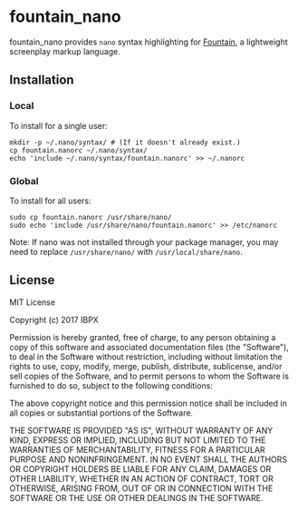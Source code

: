 # fountain_nano

fountain_nano provides `nano` syntax highlighting for
[Fountain](https://fountain.io/), a lightweight screenplay markup language.

## Installation

### Local

To install for a single user:

    mkdir -p ~/.nano/syntax/ # (If it doesn't already exist.)
    cp fountain.nanorc ~/.nano/syntax/
    echo 'include ~/.nano/syntax/fountain.nanorc' >> ~/.nanorc

### Global

To install for all users:

    sudo cp fountain.nanorc /usr/share/nano/
    sudo echo 'include /usr/share/nano/fountain.nanorc' >> /etc/nanorc

Note: If nano was not installed through your package manager, you may need to
replace `/usr/share/nano/` with `/usr/local/share/nano`.

## License

MIT License

Copyright (c) 2017 IBPX

Permission is hereby granted, free of charge, to any person obtaining a copy
of this software and associated documentation files (the "Software"), to deal
in the Software without restriction, including without limitation the rights
to use, copy, modify, merge, publish, distribute, sublicense, and/or sell
copies of the Software, and to permit persons to whom the Software is
furnished to do so, subject to the following conditions:

The above copyright notice and this permission notice shall be included in all
copies or substantial portions of the Software.

THE SOFTWARE IS PROVIDED "AS IS", WITHOUT WARRANTY OF ANY KIND, EXPRESS OR
IMPLIED, INCLUDING BUT NOT LIMITED TO THE WARRANTIES OF MERCHANTABILITY,
FITNESS FOR A PARTICULAR PURPOSE AND NONINFRINGEMENT. IN NO EVENT SHALL THE
AUTHORS OR COPYRIGHT HOLDERS BE LIABLE FOR ANY CLAIM, DAMAGES OR OTHER
LIABILITY, WHETHER IN AN ACTION OF CONTRACT, TORT OR OTHERWISE, ARISING FROM,
OUT OF OR IN CONNECTION WITH THE SOFTWARE OR THE USE OR OTHER DEALINGS IN THE
SOFTWARE.
